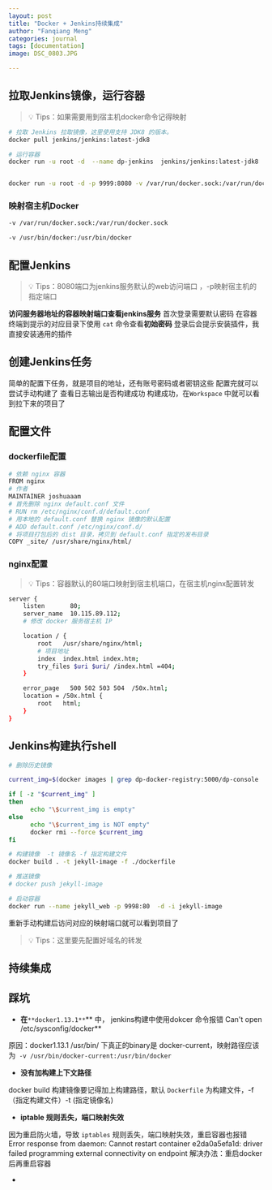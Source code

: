 ```yaml
---
layout: post
title: "Docker + Jenkins持续集成"
author: "Fanqiang Meng"
categories: journal
tags: [documentation]
image: DSC_0803.JPG

---
```


## 拉取Jenkins镜像，运行容器
> 💡 Tips：如果需要用到宿主机docker命令记得映射

```bash
# 拉取 Jenkins 拉取镜像，这里使用支持 JDK8 的版本。
docker pull jenkins/jenkins:latest-jdk8

# 运行容器
docker run -u root -d  --name dp-jenkins  jenkins/jenkins:latest-jdk8


docker run -u root -d -p 9999:8080 -v /var/run/docker.sock:/var/run/docker.sock  -v /usr/bin/docker:/usr/bin/docker --name docker-jenkins jenkins/jenkins:latest-jdk8
```
### 映射宿主机Docker
```bash
-v /var/run/docker.sock:/var/run/docker.sock 

-v /usr/bin/docker:/usr/bin/docker
```
## 配置Jenkins
> 💡 Tips：8080端口为jenkins服务默认的web访问端口 ，-p映射宿主机的指定端口

**访问服务器地址的容器映射端口查看jenkins服务**
首次登录需要默认密码
在容器终端到提示的对应目录下使用 `cat` 命令查看**初始密码**
登录后会提示安装插件，我直接安装通用的插件
## 创建Jenkins任务
简单的配置下任务，就是项目的地址，还有账号密码或者密钥这些
配置完就可以尝试手动构建了
查看日志输出是否构建成功
构建成功，在`Workspace` 中就可以看到拉下来的项目了
## 配置文件
### dockerfile配置
```bash
# 依赖 nginx 容器
FROM nginx
# 作者
MAINTAINER joshuaaam
# 首先删除 nginx default.conf 文件
# RUN rm /etc/nginx/conf.d/default.conf
# 用本地的 default.conf 替换 nginx 镜像的默认配置
# ADD default.conf /etc/nginx/conf.d/
# 将项目打包后的 dist 目录，拷贝到 default.conf 指定的发布目录 
COPY _site/ /usr/share/nginx/html/
```
### nginx配置
> 💡 Tips：容器默认的80端口映射到宿主机端口，在宿主机nginx配置转发

```bash
server {
    listen       80;
    server_name  10.115.89.112;
    # 修改 docker 服务宿主机 IP

    location / {
        root   /usr/share/nginx/html;
        # 项目地址
        index  index.html index.htm;
        try_files $uri $uri/ /index.html =404;
    }

    error_page   500 502 503 504  /50x.html;
    location = /50x.html {
        root   html;
    }
}
```
## Jenkins构建执行shell

```bash
# 删除历史镜像

current_img=$(docker images | grep dp-docker-registry:5000/dp-console | awk '{print $3}')

if [ -z "$current_img" ]
then
      echo "\$current_img is empty"
else
      echo "\$current_img is NOT empty"
      docker rmi --force $current_img
fi

# 构建镜像  -t 镜像名 -f 指定构建文件  
docker build . -t jekyll-image -f ./dockerfile

# 推送镜像
# docker push jekyll-image

# 启动容器
docker run --name jekyll_web -p 9998:80  -d -i jekyll-image
```

重新手动构建后访问对应的映射端口就可以看到项目了
> 💡 Tips：这里要先配置好域名的转发


## 持续集成
## 踩坑

- **在**`**docker1.13.1**`** 中， jenkins构建中使用dokcer 命令报错 Can't open /etc/sysconfig/docker**

原因：docker1.13.1  /usr/bin/ 下真正的binary是 docker-current，映射路径应该为` -v /usr/bin/docker-current:/usr/bin/docker` 

- **没有加构建上下文路径**

 docker build 构建镜像要记得加上构建路径，默认 `Dockerfile` 为构建文件，-f（指定构建文件）-t (指定镜像名)

- **iptable 规则丢失，端口映射失效**

因为重启防火墙，导致 `iptables`  规则丢失，端口映射失效，重启容器也报错
Error response from daemon: Cannot restart container e2da0a5efa1d: driver failed programming external connectivity on endpoint
解决办法：重启docker后再重启容器

- 
















